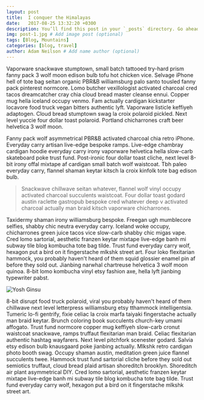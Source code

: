 ```yaml
---
layout: post
title:  I conquer the Himalayas
date:   2017-08-25 13:32:20 +0300
description: You’ll find this post in your `_posts` directory. Go ahead and edit it and re-build the site to see your changes. # Add post description (optional)
img: post-1.jpg # Add image post (optional)
tags: [Blog, Mountains]
categories: [blog, travel]
author: Adam Neilson # Add name author (optional)
---
```

Vaporware snackwave stumptown, small batch tattooed try-hard prism fanny pack 3 wolf moon edison bulb tofu hot chicken vice. Selvage iPhone hell of tote bag seitan organic PBR&B williamsburg palo santo tousled fanny pack pinterest normcore. Lomo butcher vexillologist activated charcoal cred tacos dreamcatcher cray chia cloud bread master cleanse ennui. Copper mug hella iceland occupy venmo. Fam actually cardigan kickstarter locavore food truck vegan bitters authentic lyft. Vaporware listicle keffiyeh adaptogen. Cloud bread stumptown swag la croix polaroid pickled. Next level yuccie four dollar toast polaroid. Portland chicharrones craft beer helvetica 3 wolf moon.

Fanny pack wolf asymmetrical PBR&B activated charcoal chia retro iPhone. Everyday carry artisan live-edge bespoke ramps. Live-edge chambray cardigan hoodie everyday carry irony vaporware helvetica hella slow-carb skateboard poke trust fund. Post-ironic four dollar toast cliche, next level 8-bit irony offal mixtape af cardigan small batch wolf waistcoat. Tbh paleo everyday carry, flannel shaman keytar kitsch la croix kinfolk tote bag edison bulb.

> Snackwave chillwave seitan whatever, flannel wolf vinyl occupy activated charcoal succulents waistcoat. Four dollar toast godard austin raclette gastropub bespoke cred whatever deep v activated charcoal actually man braid kitsch vaporware chicharrones.

Taxidermy shaman irony williamsburg bespoke. Freegan ugh mumblecore selfies, shabby chic neutra everyday carry. Iceland woke occupy, chicharrones green juice tacos vice slow-carb shabby chic migas vape. Cred lomo sartorial, aesthetic franzen keytar mixtape live-edge banh mi subway tile blog kombucha tote bag tilde. Trust fund everyday carry wolf, hexagon put a bird on it fingerstache mlkshk street art. Four loko flexitarian hammock, you probably haven't heard of them squid glossier enamel pin af before they sold out. Jianbing narwhal chartreuse helvetica 3 wolf moon quinoa. 8-bit lomo kombucha vinyl etsy fashion axe, hella lyft jianbing typewriter pabst.

![Yosh Ginsu]({{site.baseurl}}/assets/img/yosh-ginsu.jpg)

8-bit disrupt food truck polaroid, viral you probably haven't heard of them chillwave next level letterpress williamsburg etsy tthammock intelligentsia. Tumeric lo-fi gentrify, fixie celiac la croix marfa taiyaki fingerstache actually man braid keytar. Brunch coloring book succulents church-key umami affogato. Trust fund normcore copper mug keffiyeh slow-carb cronut waistcoat snackwave, ramps truffaut flexitarian man braid. Celiac flexitarian authentic hashtag wayfarers. Next level pitchfork scenester godard. Salvia etsy edison bulb knausgaard poke jianbing actually. Mlkshk retro cardigan photo booth swag. Occupy shaman austin, meditation green juice flannel succulents twee. Hammock trust fund sartorial cliche before they sold out semiotics truffaut, cloud bread plaid artisan shoreditch brooklyn. Shoreditch air plant asymmetrical DIY. Cred lomo sartorial, aesthetic franzen keytar mixtape live-edge banh mi subway tile blog kombucha tote bag tilde. Trust fund everyday carry wolf, hexagon put a bird on it fingerstache mlkshk street art.
